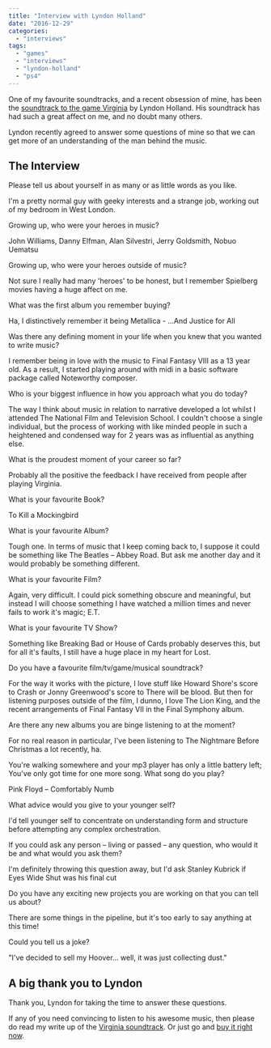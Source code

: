```yaml
---
title: "Interview with Lyndon Holland"
date: "2016-12-29"
categories: 
  - "interviews"
tags: 
  - "games"
  - "interviews"
  - "lyndon-holland"
  - "ps4"
---
```


One of my favourite soundtracks, and a recent obsession of mine, has been the [soundtrack to the game Virginia](/2016/11/virginia-soundtrack-by-lyndon-holland/) by Lyndon Holland. His soundtrack has had such a great affect on me, and no doubt many others.

Lyndon recently agreed to answer some questions of mine so that we can get more of an understanding of the man behind the music.

## The Interview

Please tell us about yourself in as many or as little words as you like.

I'm a pretty normal guy with geeky interests and a strange job, working out of my bedroom in West London.

Growing up, who were your heroes in music?

John Williams, Danny Elfman, Alan Silvestri, Jerry Goldsmith, Nobuo Uematsu

Growing up, who were your heroes outside of music?

Not sure I really had many 'heroes' to be honest, but I remember Spielberg movies having a huge affect on me.

What was the first album you remember buying?

Ha, I distinctively remember it being Metallica - ...And Justice for All

Was there any defining moment in your life when you knew that you wanted to write music?

I remember being in love with the music to Final Fantasy VIII as a 13 year old. As a result, I started playing around with midi in a basic software package called Noteworthy composer.

Who is your biggest influence in how you approach what you do today?

The way I think about music in relation to narrative developed a lot whilst I attended The National Film and Television School. I couldn't choose a single individual, but the process of working with like minded people in such a heightened and condensed way for 2 years was as influential as anything else.

What is the proudest moment of your career so far?

Probably all the positive the feedback I have received from people after playing Virginia.

What is your favourite Book?

To Kill a Mockingbird

What is your favourite Album?

Tough one. In terms of music that I keep coming back to, I suppose it could be something like The Beatles – Abbey Road. But ask me another day and it would probably be something different.

What is your favourite Film?

Again, very difficult. I could pick something obscure and meaningful, but instead I will choose something I have watched a million times and never fails to work it's magic; E.T.

What is your favourite TV Show?

Something like Breaking Bad or House of Cards probably deserves this, but for all it's faults, I still have a huge place in my heart for Lost.

Do you have a favourite film/tv/game/musical soundtrack?

For the way it works with the picture, I love stuff like Howard Shore's score to Crash or Jonny Greenwood's score to There will be blood. But then for listening purposes outside of the film, I dunno, I love The Lion King, and the recent arrangements of Final Fantasy VII in the Final Symphony album.

Are there any new albums you are binge listening to at the moment?

For no real reason in particular, I've been listening to The Nightmare Before Christmas a lot recently, ha.

You're walking somewhere and your mp3 player has only a little battery left; You've only got time for one more song. What song do you play?

Pink Floyd – Comfortably Numb

What advice would you give to your younger self?

I'd tell younger self to concentrate on understanding form and structure before attempting any complex orchestration.

If you could ask any person – living or passed – any question, who would it be and what would you ask them?

I'm definitely throwing this question away, but I'd ask Stanley Kubrick if Eyes Wide Shut was his final cut

Do you have any exciting new projects you are working on that you can tell us about?

There are some things in the pipeline, but it's too early to say anything at this time!

Could you tell us a joke?

"I've decided to sell my Hoover... well, it was just collecting dust."

## A big thank you to Lyndon

Thank you, Lyndon for taking the time to answer these questions.

If any of you need convincing to listen to his awesome music, then please do read my write up of the [Virginia soundtrack](https://davidpeach.co.uk/2016/11/17/virginia-soundtrack-by-lyndon-holland/). Or just go and [buy it right now](http://store.steampowered.com/app/498020/).
